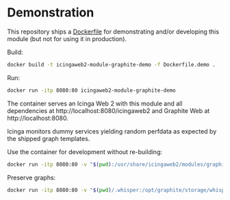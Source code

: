 # <a id="Demonstration"></a>Demonstration

This repository ships a [Dockerfile](../Dockerfile.demo) for demonstrating
and/or developing this module (but not for using it in production).

Build:

```bash
docker build -t icingaweb2-module-graphite-demo -f Dockerfile.demo .
```

Run:

```bash
docker run -itp 8080:80 icingaweb2-module-graphite-demo
```

The container serves an Icinga Web 2 with this module and all dependencies
at http://localhost:8080/icingaweb2 and Graphite Web at http://localhost:8080.

Icinga monitors dummy services yielding random perfdata
as expected by the shipped graph templates.

Use the container for development without re-building:

```bash
docker run -itp 8080:80 -v "$(pwd):/usr/share/icingaweb2/modules/graphite" icingaweb2-module-graphite-demo
```

Preserve graphs:

```bash
docker run -itp 8080:80 -v "$(pwd)/.whisper:/opt/graphite/storage/whisper" icingaweb2-module-graphite-demo
```
